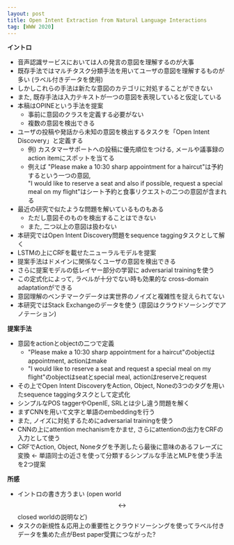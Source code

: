 ```yaml
---
layout: post
title: Open Intent Extraction from Natural Language Interactions
tag: [WWW 2020] 
---
```


<!--more-->

**イントロ**
- 音声認識サービスにおいては人の発言の意図を理解するのが大事
- 既存手法ではマルチタスク分類手法を用いてユーザの意図を理解するものが多い (ラベル付きデータを使用)
- しかしこれらの手法は新たな意図のカテゴリに対処することができない
- また, 既存手法は入力テキストが一つの意図を表現していると仮定している
- 本稿はOPINEという手法を提案
  - 事前に意図のクラスを定義する必要がない
  - 複数の意図を検出できる
- ユーザの投稿や発話から未知の意図を検出するタスクを「Open Intent Discovery」と定義する
  - 例) カスタマーサポートへの投稿に優先順位をつける, メールや議事録のaction itemにスポットを当てる
  - 例えば "Please make a 10:30 sharp appointment for a haircut"は予約するという一つの意図,<br> 
    "I would like to reserve a seat and also if possible, request a special meal on my flight"はシート予約と食事リクエストの二つの意図が含まれる
- 最近の研究で似たような問題を解いているものもある
  - ただし意図そのものを検出することはできない
  - また, 二つ以上の意図は扱わない 
- 本研究ではOpen Intent Discovery問題をsequence taggingタスクとして解く
- LSTMの上にCRFを載せたニューラルモデルを提案
- 提案手法はドメインに関係なくユーザの意図を検出できる
- さらに提案モデルの低レイヤー部分の学習に adversarial trainingを使う
- この定式化によって, ラベルが十分でない時も効果的な cross-domain adaptationができる
- 意図理解のベンチマークデータは実世界のノイズと複雑性を捉えられてない
- 本研究ではStack Exchangeのデータを使う (意図はクラウドソーシングでアノテーション)

**提案手法**
- 意図をactionとobjectの二つで定義
  - "Please make a 10:30 sharp appointment for a haircut"のobjectはappointment, actionはmake
  - "I would like to reserve a seat and request a special meal on my flight"のobjectはseatとspecial meal, actionはreserveとrequest
- その上でOpen Intent DiscoveryをAction, Object, Noneの3つのタグを用いたsequence taggingタスクとして定式化
- シンプルなPOS taggerやOpenIE, SRLとは少し違う問題を解く
- まずCNNを用いて文字と単語のembeddingを行う
- また, ノイズに対処するためにadversarial trainingを使う
- CNNの上にattention mechanismをかませ, さらにattentionの出力をCRFの入力として使う
- CRFでAction, Object, Noneタグを予測したら最後に意味のあるフレーズに変換 <- 単語同士の近さを使って分類するシンプルな手法とMLPを使う手法を2つ提案

**所感**
- イントロの書き方うまい (open world $$\leftrightarrow$$ closed worldの説明など)
- タスクの新規性＆応用上の重要性とクラウドソーシングを使ってラベル付きデータを集めた点がBest paper受賞につながった?


